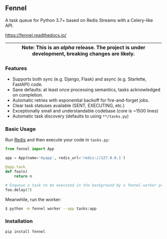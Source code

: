 ## Fennel

A task queue for Python 3.7+ based on Redis Streams with a Celery-like API.

https://fennel.readthedocs.io/

| Note: This is an *alpha* release. The project is under development, breaking changes are likely. |
| --- |

### Features

* Supports both sync (e.g. Django, Flask) and async (e.g. Starlette, FastAPI) code.
* Sane defaults: at least once processing semantics, tasks acknowledged on completion.
* Automatic retries with exponential backoff for fire-and-forget jobs.
* Clear task statuses available (SENT, EXECUTING, etc.)
* Exceptionally small and understandable codebase (core is ~1500 lines)
* Automatic task discovery (defaults to using ``**/tasks.py``)

### Basic Usage

Run [Redis](https://redis.io) and then execute your code in `tasks.py`:
```python
from fennel import App

app = App(name='myapp', redis_url='redis://127.0.0.1')

@app.task
def foo(n)
    return n

# Enqueue a task to be executed in the background by a fennel worker process.
foo.delay(7)
```

Meanwhile, run the worker:
```bash
$ python -m fennel worker --app tasks:app
```

### Installation

```bash
pip install fennel
```
